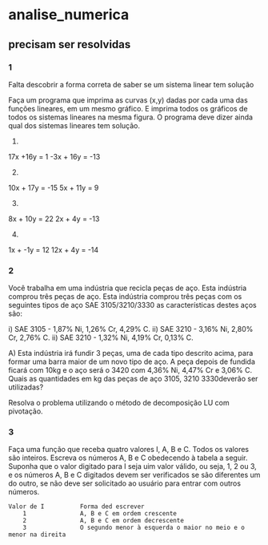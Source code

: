 # analise_numerica

## precisam ser resolvidas

### 1 
Falta descobrir a forma correta de saber se um sistema linear tem solução

Faça um programa que imprima as curvas (x,y) dadas por cada uma das funções lineares, em um mesmo gráfico. E imprima todos os gráficos de todos os sistemas lineares na mesma figura. O programa deve dizer ainda qual dos sistemas lineares tem solução.

1)
17x +16y = 1
-3x + 16y = -13

2)
10x + 17y = -15
5x + 11y = 9

3)
8x + 10y = 22
2x + 4y = -13

4)
1x + -1y = 12
12x + 4y = -14

### 2

Você trabalha em uma indústria que recicla peças de aço. Esta indústria comprou três peças de aço. Esta indústria comprou três peças com os seguintes tipos de aço SAE 3105/3210/3330 as características destes aços são:

i) SAE 3105 - 1,87%  Ni, 1,26% Cr, 4,29% C.
ii) SAE 3210 - 3,16% Ni, 2,80% Cr, 2,76% C.
ii) SAE 3210 - 1,32% Ni, 4,19% Cr, 0,13% C.

A) Esta indústria irá fundir 3 peças, uma de cada tipo descrito acima, para formar uma barra maior de um novo tipo de aço. A peça depois de fundida ficará com 10kg e o aço será o 3420 com 4,36% Ni, 4,47% Cr e 3,06% C. Quais as quantidades em kg das peças de aço 3105, 3210 3330deverão ser utilizadas?

Resolva o problema utilizando o método de decomposição LU com pivotação.

### 3

Faça uma função que receba quatro valores I, A, B e C. Todos os valores são inteiros. Escreva os números A, B e C obedecendo à tabela a seguir. Suponha que o valor digitado para I seja uim valor válido, ou seja, 1, 2 ou 3, e os números A, B e C digitados devem ser verificados se são diferentes um do outro, se não deve ser solicitado ao usuário para entrar com outros números.


	Valor de I			Forma ded escrever
	    1				A, B e C em ordem crescente
	    2				A, B e C em ordem decrescente
	    3				O segundo menor à esquerda o maior no meio e o menor na direita
	    
